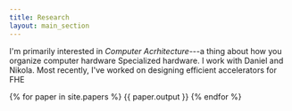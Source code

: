 ```yaml
---
title: Research
layout: main_section
---
```

I'm primarily interested in *Computer Acrhitecture*---a thing about how you
organize computer hardware
Specialized hardware.
I work with Daniel and Nikola.
Most recently, I've worked on designing efficient accelerators for FHE

{% for paper in site.papers %}
  {{ paper.output }}
{% endfor %}
